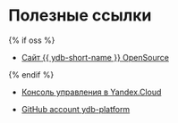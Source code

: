 # Полезные ссылки

{% if oss %}

* [Сайт {{ ydb-short-name }} OpenSource](https://ydb.tech)

{% endif %}

* [Консоль управления в Yandex.Cloud](https://console.cloud.yandex.ru)

* [GitHub account ydb-platform](https://github.com/ydb-platform)
